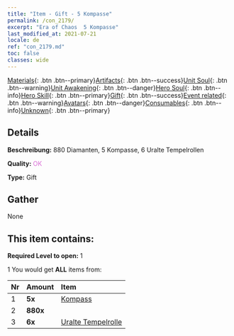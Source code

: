 ```yaml
---
title: "Item - Gift - 5 Kompasse"
permalink: /con_2179/
excerpt: "Era of Chaos  5 Kompasse"
last_modified_at: 2021-07-21
locale: de
ref: "con_2179.md"
toc: false
classes: wide
---
```

 [Materials](/ItemsDE/){: .btn .btn--primary}[Artifacts](/ItemsDE/Artifacts/){: .btn .btn--success}[Unit Soul](/ItemsDE/UnitSoul/){: .btn .btn--warning}[Unit Awakening](/ItemsDE/UnitAwakening/){: .btn .btn--danger}[Hero Soul](/ItemsDE/HeroSoul/){: .btn .btn--info}[Hero Skill](/ItemsDE/HeroSkill/){: .btn .btn--primary}[Gift](/ItemsDE/Gift/){: .btn .btn--success}[Event related](/ItemsDE/Events/){: .btn .btn--warning}[Avatars](/ItemsDE/Avatars/){: .btn .btn--danger}[Consumables](/ItemsDE/Consumables/){: .btn .btn--info}[Unknown](/ItemsDE/Unknown/){: .btn .btn--primary}

## Details
 **Beschreibung:** 880 Diamanten, 5 Kompasse, 6 Uralte Tempelrollen

 **Quality:** <span style="color: #DA70D6">OK</span>

 **Type:** Gift

## Gather

  None

## This item contains:

 **Required Level to open:** 1

 1 You would get **ALL** items  from:

  | Nr | Amount |     Item    |
  |:---|:-------|:------------|
  | 1 |  **5x** | [Kompass](/de/Items/con_2183/) |  | 
  | 2 |  **880x** | <i class="fas fa-gem"/> |  | 
  | 3 |  **6x** | [Uralte Tempelrolle](/ItemsDE/con_697/) |  | 
